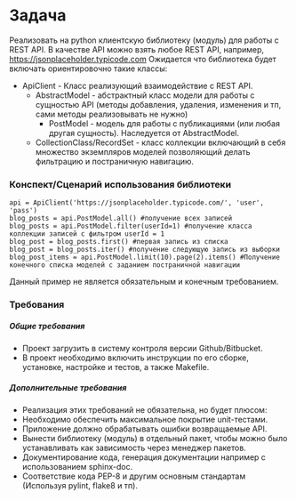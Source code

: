 # Задача

Реализовать на python клиентскую библиотеку (модуль) для работы с REST API.
В качестве API можно взять любое REST API, например, https://jsonplaceholder.typicode.com
Ожидается что библиотека будет включать ориентировочно такие классы:

* ApiClient - Класс реализующий взаимодействие с REST API.
    * AbstractModel - абстрактный класс модели для работы с сущностью API (методы добавления, удаления, изменения и тп, сами методы реализовывать не нужно)
        * PostModel - модель для работы с публикациями (или любая другая сущность). Наследуется от AbstractModel.
    * CollectionClass/RecordSet - класс коллекции включающий в себя множество экземпляров моделей позволяющий делать фильтрацию и постраничную навигацию.

### Конспект/Сценарий использования библиотеки

```
api = ApiClient('https://jsonplaceholder.typicode.com/', 'user', 'pass')
blog_posts = api.PostModel.all() #получение всех записей
blog_posts = api.PostModel.filter(userId=1) #получение класса коллекции записей c фильтром userId = 1
blog_post = blog_posts.first() #первая запись из списка
blog_post = blog_posts.iter() #получение следующую запись из выборки
blog_post_items = api.PostModel.limit(10).page(2).items() #Получение конечного списка моделей с заданием постраничной навигации
```

Данный пример не является обязательным и конечным требованием.

### Требования

##### Общие требования

* Проект загрузить в систему контроля версии Github/Bitbucket.
* В проект необходимо включить инструкции по его сборке, установке, настройке и тестов, а также Makefile.

##### Дополнительные требования

* Реализация этих требований не обязательна, но будет плюсом:
* Необходимо обеспечить максимальное покрытие unit-тестами.
* Приложение должно обрабатывать ошибки возвращаемые API.
* Вынести библиотеку (модуль) в отдельный пакет, чтобы можно было устанавливать как зависимость через менеджер пакетов.
* Документирование кода, генерация документации например с использованием sphinx-doc.
* Соответствие кода PEP-8 и другим основным стандартам (Используя pylint, flake8 и тп).
